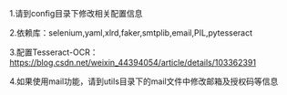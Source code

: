 1.请到config目录下修改相关配置信息

2.依赖库：selenium,yaml,xlrd,faker,smtplib,email,PIL,pytesseract

3.配置Tesseract-OCR： https://blog.csdn.net/weixin_44394054/article/details/103362391

4.如果使用mail功能，请到utils目录下的mail文件中修改邮箱及授权码等信息


